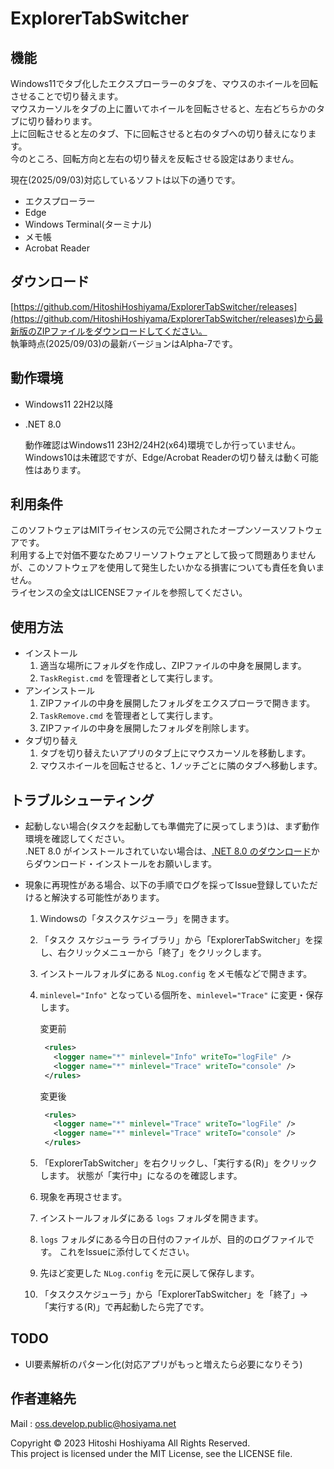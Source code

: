 # ExplorerTabSwitcher

## 機能

Windows11でタブ化したエクスプローラーのタブを、マウスのホイールを回転させることで切り替えます。  
マウスカーソルをタブの上に置いてホイールを回転させると、左右どちらかのタブに切り替わります。  
上に回転させると左のタブ、下に回転させると右のタブへの切り替えになります。  
今のところ、回転方向と左右の切り替えを反転させる設定はありません。

現在(2025/09/03)対応しているソフトは以下の通りです。
- エクスプローラー
- Edge
- Windows Terminal(ターミナル)
- メモ帳
- Acrobat Reader

## ダウンロード

[https://github.com/HitoshiHoshiyama/ExplorerTabSwitcher/releases](https://github.com/HitoshiHoshiyama/ExplorerTabSwitcher/releases)から最新版のZIPファイルをダウンロードしてください。  
執筆時点(2025/09/03)の最新バージョンはAlpha-7です。

## 動作環境

- Windows11 22H2以降
- .NET 8.0

  動作確認はWindows11 23H2/24H2(x64)環境でしか行っていません。  
  Windows10は未確認ですが、Edge/Acrobat Readerの切り替えは動く可能性はあります。

## 利用条件

このソフトウェアはMITライセンスの元で公開されたオープンソースソフトウェアです。  
利用する上で対価不要なためフリーソフトウェアとして扱って問題ありませんが、このソフトウェアを使用して発生したいかなる損害についても責任を負いません。  
ライセンスの全文はLICENSEファイルを参照してください。

## 使用方法

- インストール
  1. 適当な場所にフォルダを作成し、ZIPファイルの中身を展開します。
  1. `TaskRegist.cmd` を管理者として実行します。
- アンインストール  
  1. ZIPファイルの中身を展開したフォルダをエクスプローラで開きます。
  1. `TaskRemove.cmd` を管理者として実行します。
  1. ZIPファイルの中身を展開したフォルダを削除します。
- タブ切り替え
  1. タブを切り替えたいアプリのタブ上にマウスカーソルを移動します。
  1. マウスホイールを回転させると、1ノッチごとに隣のタブへ移動します。

## トラブルシューティング

- 起動しない場合(タスクを起動しても準備完了に戻ってしまう)は、まず動作環境を確認してください。  
  .NET 8.0 がインストールされていない場合は、[.NET 8.0 のダウンロード](https://dotnet.microsoft.com/ja-jp/download/dotnet/8.0)からダウンロード・インストールをお願いします。

- 現象に再現性がある場合、以下の手順でログを採ってIssue登録していただけると解決する可能性があります。  
  1. Windowsの「タスクスケジューラ」を開きます。
  1. 「タスク スケジューラ ライブラリ」から「ExplorerTabSwitcher」を探し、右クリックメニューから「終了」をクリックします。
  1. インストールフォルダにある `NLog.config` をメモ帳などで開きます。
  1. `minlevel="Info"` となっている個所を、`minlevel="Trace"` に変更・保存します。  
  
       変更前
       ```xml
        <rules>
          <logger name="*" minlevel="Info" writeTo="logFile" />
          <logger name="*" minlevel="Trace" writeTo="console" />
        </rules>
       ```
       変更後
       ```xml
        <rules>
          <logger name="*" minlevel="Trace" writeTo="logFile" />
          <logger name="*" minlevel="Trace" writeTo="console" />
        </rules>
       ```
  1. 「ExplorerTabSwitcher」を右クリックし、「実行する(R)」をクリックします。
     状態が「実行中」になるのを確認します。
  1. 現象を再現させます。
  1. インストールフォルダにある `logs` フォルダを開きます。
  1. `logs` フォルダにある今日の日付のファイルが、目的のログファイルです。
     これをIssueに添付してください。
  1. 先ほど変更した `NLog.config` を元に戻して保存します。
  1. 「タスクスケジューラ」から「ExplorerTabSwitcher」を「終了」->「実行する(R)」で再起動したら完了です。

## TODO

- UI要素解析のパターン化(対応アプリがもっと増えたら必要になりそう)

## 作者連絡先

Mail : [oss.develop.public@hosiyama.net](<mailto:oss.develop.public@hosiyama.net>)

Copyright © 2023 Hitoshi Hoshiyama All Rights Reserved.  
This project is licensed under the MIT License, see the LICENSE file.
